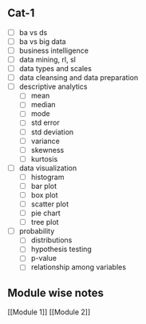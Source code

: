 ## Cat-1
- [ ] ba vs ds
- [ ] ba vs big data
- [ ] business intelligence
- [ ] data mining, rl, sl
- [ ] data types and scales
- [ ] data cleansing and data preparation
- [ ] descriptive analytics
	- [ ] mean
	- [ ] median
	- [ ] mode
	- [ ] std error
	- [ ] std deviation
	- [ ] variance
	- [ ] skewness
	- [ ] kurtosis
- [ ] data visualization
	- [ ] histogram
	- [ ] bar plot
	- [ ] box plot
	- [ ] scatter plot
	- [ ] pie chart
	- [ ] tree plot
- [ ] probability
	- [ ] distributions
	- [ ] hypothesis testing
	- [ ] p-value
	- [ ] relationship among variables

## Module wise notes
[[Module 1]]
[[Module 2]]